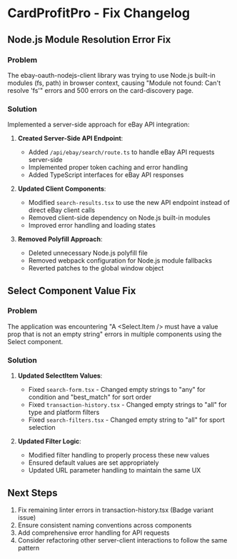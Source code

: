 # CardProfitPro - Fix Changelog

## Node.js Module Resolution Error Fix

### Problem
The ebay-oauth-nodejs-client library was trying to use Node.js built-in modules (fs, path) in browser context, causing "Module not found: Can't resolve 'fs'" errors and 500 errors on the card-discovery page.

### Solution
Implemented a server-side approach for eBay API integration:

1. **Created Server-Side API Endpoint**:
   - Added `/api/ebay/search/route.ts` to handle eBay API requests server-side
   - Implemented proper token caching and error handling
   - Added TypeScript interfaces for eBay API responses

2. **Updated Client Components**:
   - Modified `search-results.tsx` to use the new API endpoint instead of direct eBay client calls
   - Removed client-side dependency on Node.js built-in modules
   - Improved error handling and loading states

3. **Removed Polyfill Approach**:
   - Deleted unnecessary Node.js polyfill file
   - Removed webpack configuration for Node.js module fallbacks
   - Reverted patches to the global window object

## Select Component Value Fix

### Problem
The application was encountering "A <Select.Item /> must have a value prop that is not an empty string" errors in multiple components using the Select component.

### Solution

1. **Updated SelectItem Values**:
   - Fixed `search-form.tsx` - Changed empty strings to "any" for condition and "best_match" for sort order
   - Fixed `transaction-history.tsx` - Changed empty strings to "all" for type and platform filters
   - Fixed `search-filters.tsx` - Changed empty string to "all" for sport selection
   
2. **Updated Filter Logic**:
   - Modified filter handling to properly process these new values
   - Ensured default values are set appropriately
   - Updated URL parameter handling to maintain the same UX

## Next Steps

1. Fix remaining linter errors in transaction-history.tsx (Badge variant issue)
2. Ensure consistent naming conventions across components
3. Add comprehensive error handling for API requests
4. Consider refactoring other server-client interactions to follow the same pattern 